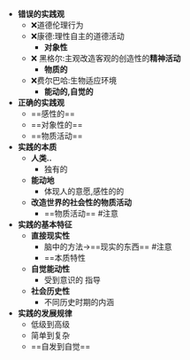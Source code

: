 - **错误的实践观**
	- ❌道德伦理行为
	- ❌康德:理性自主的道德活动
		- **对象性**
	- ❌ 黑格尔:主观改造客观的创造性的**精神活动**
		- **物质的**
	- ❌费尔巴哈:生物适应环境
		- **能动的,自觉的**
- **正确的实践观**
	- ==感性的==
	- ==对象性的==
	- ==物质活动==
- **实践的本质**
	- **人类..**
		- 独有的
	- **能动地**
		- 体现人的意愿,感性的的
	- **改造世界的社会性的物质活动**
		- ==物质活动== #注意
- **实践的基本特征**
	- **直接现实性**
		- 脑中的方法->==现实的东西== #注意
		- ==本质特性
	- **自觉能动性**
		- 受到意识的 指导
	- **社会历史性**
		- 不同历史时期的内涵
- **实践的发展规律**
	- 低级到高级
	- 简单到复杂
	- ==自发到自觉==